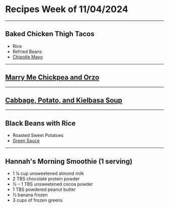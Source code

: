 # Recipes Week of 11/04/2024

---

## Baked Chicken Thigh Tacos
- Rice
- Refried Beans
- [Chipotle Mayo](./chipotleMayoSauce.md)


---

## [Marry Me Chickpea and Orzo](./marryMeChickpeaAndOrzo.md)

---

## [Cabbage, Potato, and Kielbasa Soup](./cabbageSausagePotatoSoup.md)

---

## Black Beans with Rice

- Roasted Sweet Potatoes
- [Green Sauce](https://www.reddit.com/r/EatCheapAndHealthy/comments/1bjgg5k/comment/kvrf7o6/?utm_source=share&utm_medium=web3x&utm_name=web3xcss&utm_term=1&utm_content=share_button)

---

## Hannah's Morning Smoothie (1 serving)

- 1 ¼ cup unsweetened almond milk
- 2 TBS chocolate protein powder
- ½ – 1 TBS unsweetened cocoa powder
- 1 TBS powdered peanut butter
- ½ banana frozen
- 3 cups of frozen greens